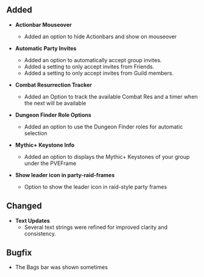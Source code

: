 ## Added

- **Actionbar Mouseover**

  - Added an option to hide Actionbars and show on mouseover

- **Automatic Party Invites**

  - Added an option to automatically accept group invites.
  - Added a setting to only accept invites from Friends.
  - Added a setting to only accept invites from Guild members.

- **Combat Resurrection Tracker**

  - Added an Option to track the available Combat Res and a timer when the next will be available

- **Dungeon Finder Role Options**

  - Added an option to use the Dungeon Finder roles for automatic selection

- **Mythic+ Keystone Info**

  - Added an option to displays the Mythic+ Keystones of your group under the PVEFrame

- **Show leader icon in party-raid-frames**

  - Option to show the leader icon in raid-style party frames

## Changed

- **Text Updates**
  - Several text strings were refined for improved clarity and consistency.

## Bugfix

- The Bags bar was shown sometimes
